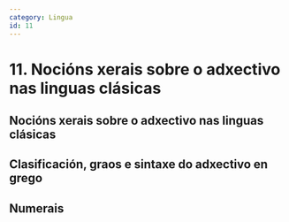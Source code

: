 ```yaml
---
category: Lingua
id: 11
---
```


# 11. Nocións xerais sobre o adxectivo nas linguas clásicas

## Nocións xerais sobre o adxectivo nas linguas clásicas

## Clasificación, graos e sintaxe do adxectivo en grego

## Numerais
